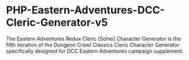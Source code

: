 # PHP-Eastern-Adventures-DCC-Cleric-Generator-v5
The Eastern Adventures Redux Cleric [Sohei] Character Generator is the fifth iteration of the Dungeon Crawl Classics Cleric Character Generator specifically designed for DCC Eastern Adventures campaign supplement.
